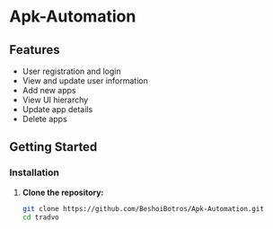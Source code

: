 # Apk-Automation

## Features

- User registration and login
- View and update user information
- Add new apps
- View UI hierarchy
- Update app details
- Delete apps

## Getting Started

### Installation

1. **Clone the repository:**

   ```bash
   git clone https://github.com/BeshoiBotros/Apk-Automation.git
   cd tradvo
